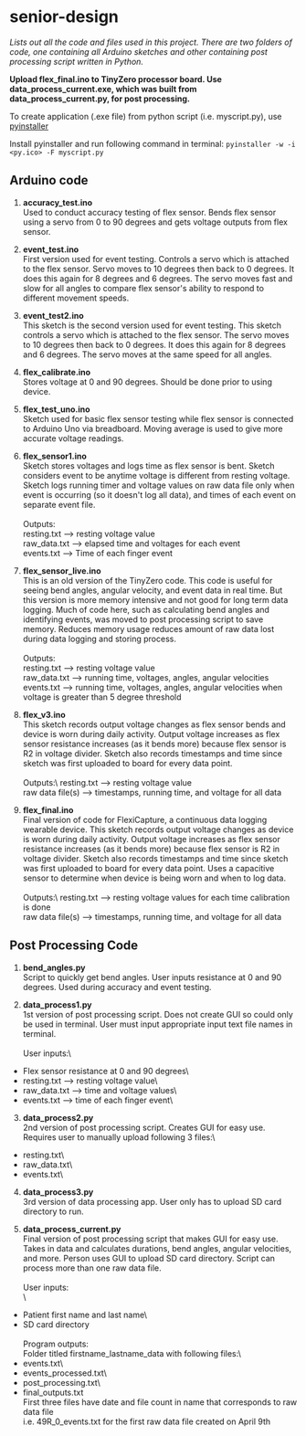 # senior-design
*Lists out all the code and files used in this project.*
*There are two folders of code, one containing all Arduino sketches and other containing post processing script written in Python.*

**Upload flex_final.ino to TinyZero processor board. Use data_process_current.exe, which was built from data_process_current.py, for post processing.**

To create application (.exe file) from python script (i.e. myscript.py), use [pyinstaller](https://pyinstaller.readthedocs.io/en/stable/) 

Install pyinstaller and run following command in terminal:
`pyinstaller -w -i <py.ico> -F myscript.py`

## Arduino code

1. **accuracy_test.ino**<br/>Used to conduct accuracy testing of flex sensor. Bends flex sensor using a servo from 0 to 90 degrees and gets voltage outputs from flex sensor.

2. **event_test.ino**<br/>First version used for event testing. Controls a servo which is attached to the flex sensor. Servo moves to 10 degrees then back to 0 degrees. It does this again for 8 degrees and 6 degrees. The servo moves fast and slow for all angles to compare flex sensor's ability to respond to different movement speeds.

3. **event_test2.ino**<br/>This sketch is the second version used for event testing. This sketch controls a servo which is attached to the flex sensor. The servo moves to 10 degrees then back to 0 degrees. It does this again for 8 degrees and 6 degrees. The servo moves at the same speed for all angles.

4. **flex_calibrate.ino**<br/>Stores voltage at 0 and 90 degrees. Should be done prior to using device.

5. **flex_test_uno.ino**<br/>Sketch used for basic flex sensor testing while flex sensor is connected to Arduino Uno via breadboard. Moving average is used to give more accurate voltage readings.

6. **flex_sensor1.ino**<br/>Sketch stores voltages and logs time as flex sensor is bent. Sketch considers event to be anytime voltage is different from resting voltage. Sketch logs running timer and voltage values on raw data file only when event is occurring (so it doesn't log all data), and times of each event on separate event file.\
\
Outputs:\
resting.txt --> resting voltage value\
raw_data.txt --> elapsed time and voltages for each event\
events.txt --> Time of each finger event
         
7. **flex_sensor_live.ino**<br/>This is an old version of the TinyZero code. This code is useful for seeing bend angles, angular velocity, and event data in real time. But this version is more memory intensive and not good for long term data logging. Much of code here, such as calculating bend angles and identifying events, was moved to post processing script to save memory. Reduces memory usage reduces amount of raw data lost during data logging and storing process.\
\
Outputs:\
resting.txt --> resting voltage value\
raw_data.txt --> running time, voltages, angles, angular velocities\
events.txt --> running time, voltages, angles, angular velocities when voltage is greater than 5 degree threshold
         
8. **flex_v3.ino**<br/>This sketch records output voltage changes as flex sensor bends and device is worn during daily activity. Output voltage increases as flex sensor resistance increases (as it bends more) because flex sensor is R2 in voltage divider. Sketch also records timestamps and time since sketch was first uploaded to board for every data point.\
\
Outputs:\ 
resting.txt --> resting voltage value\
raw data file(s) --> timestamps, running time, and voltage for all data
         
9. **flex_final.ino**<br/>Final version of code for FlexiCapture, a continuous data logging wearable device. This sketch records output voltage changes as device is worn during daily activity. Output voltage increases as flex sensor resistance increases (as it bends more) because flex sensor is R2 in voltage divider. Sketch also records timestamps and time since sketch was first uploaded to board for every data point. Uses a capacitive sensor to determine when device is being worn and when to log data.\
\
Outputs:\ 
resting.txt --> resting voltage values for each time calibration is done\
raw data file(s) --> timestamps, running time, and voltage for all data

## Post Processing Code

1. **bend_angles.py**<br/>Script to quickly get bend angles. User inputs resistance at 0 and 90 degrees. Used during accuracy and event testing.

2. **data_process1.py**<br/>1st version of post processing script. Does not create GUI so could only be used in terminal. User must input appropriate input text file names in terminal.\
\
User inputs:\
- Flex sensor resistance at 0 and 90 degrees\
- resting.txt --> resting voltage value\
- raw_data.txt --> time and voltage values\
- events.txt --> time of each finger event\

3. **data_process2.py**<br/>2nd version of post processing script. Creates GUI for easy use. Requires user to manually upload following 3 files:\
- resting.txt\
- raw_data.txt\
- events.txt\

4. **data_process3.py**<br/>3rd version of data processing app. User only has to upload SD card directory to run.

5. **data_process_current.py**<br/>Final version of post processing script that makes GUI for easy use. Takes in data and calculates durations, bend angles, angular velocities, and more. Person uses GUI to upload SD card directory. Script can process more than one raw data file.\
\
User inputs:\
\
- Patient first name and last name\
- SD card directory\
\
Program outputs:\
Folder titled firstname_lastname_data with following files:\
- events.txt\
- events_processed.txt\
- post_processing.txt\
- final_outputs.txt
\
First three files have date and file count in name that corresponds to raw data file\
i.e. 49R_0_events.txt for the first raw data file created on April 9th
